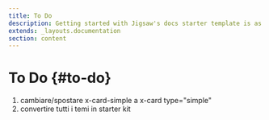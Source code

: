 ```yaml
---
title: To Do
description: Getting started with Jigsaw's docs starter template is as easy as 1, 2, 3.
extends: _layouts.documentation
section: content
---
```


# To Do {#to-do}

1. cambiare/spostare x-card-simple a x-card type="simple"
2. convertire tutti i temi in starter kit